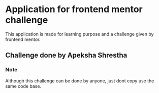 # Application for frontend mentor challenge
This application is made for learning purpose and a challenge given by frontend mentor.
## Challenge done by Apeksha Shrestha 
### Note
Although this challenge can be done by anyone, just dont copy use the same code base.
